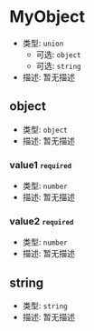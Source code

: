 
# MyObject  

* 类型: `union`
  * 可选: `object`
  * 可选: `string`
* 描述: 暂无描述 

## object  

* 类型: `object`
* 描述: 暂无描述 

### value1 <small>`required`</small> 

* 类型: `number`
* 描述: 暂无描述 

### value2 <small>`required`</small> 

* 类型: `number`
* 描述: 暂无描述 

## string  

* 类型: `string`
* 描述: 暂无描述 
 